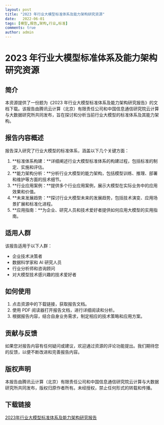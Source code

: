 ```yaml
---
layout: post
title: "2023 年行业大模型标准体系及能力架构研究资源"
date:   2022-06-01
tags: [模型,报告,架构,行业,标准]
comments: true
author: admin
---
```

# 2023 年行业大模型标准体系及能力架构研究资源

## 简介

本资源提供了一份题为《2023 年行业大模型标准体系及能力架构研究报告》的文档下载。该报告由腾讯云计算（北京）有限责任公司和中国信息通信研究院云计算与大数据研究所共同发布，旨在探讨和分析当前行业大模型的标准体系及其能力架构。

## 报告内容概述

报告深入研究了行业大模型的标准体系，涵盖以下几个关键方面：

1. **标准体系构建：**详细阐述行业大模型标准体系的构建过程，包括标准的制定、实施和评估。
2. **能力架构分析：**分析行业大模型的能力架构，包括模型训练、推理、部署和维护等方面的技术细节。
3. **行业应用案例：**提供多个行业应用案例，展示大模型在实际业务中的应用效果和价值。
4. **未来发展趋势：**探讨行业大模型未来的发展趋势，包括技术演变、应用场景扩展和标准化进程。
5. **应用指南：**为企业、研究人员和技术爱好者提供如何应用大模型的实用指南。

## 适用人群

该报告适用于以下人群：

- 企业技术决策者
- 数据科学家和 AI 研究人员
- 行业分析师和咨询顾问
- 对大模型技术感兴趣的技术爱好者

## 如何使用

1. 点击资源中的下载链接，获取报告文档。
2. 使用 PDF 阅读器打开报告文档，进行详细阅读和分析。
3. 根据报告内容，结合自身业务需求，制定相应的技术策略和应用方案。

## 贡献与反馈

如果您对报告内容有任何疑问或建议，欢迎通过资源的评论功能提出。我们期待您的反馈，以便不断改进和完善报告内容。

## 版权声明

本报告由腾讯云计算（北京）有限责任公司和中国信息通信研究院云计算与大数据研究所共同发布，版权归原作者所有。未经授权，禁止任何形式的转载和传播。

## 下载链接

[2023年行业大模型标准体系及能力架构研究报告](https://pan.quark.cn/s/9ccf2d5b38ac)